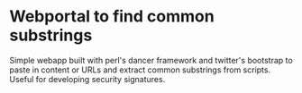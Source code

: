Webportal to find common substrings 
=====================================

Simple webapp built with perl's dancer framework and twitter's bootstrap to paste in content or URLs and extract common substrings from scripts.  Useful for developing security signatures.
